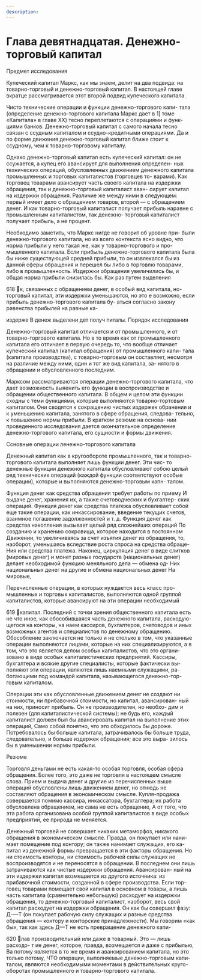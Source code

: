 ```yaml
---
description:
---
```


# Глава девятнадцатая. Денежно-торговый капитал

Предмет исследования

Купеческий капитал Маркс, как мы знаем, делит на два подвида:
на товарно-торговый и денежно-торговый капитал. В настоящей
главе вкратце рассматривается этот второй подвид купеческого
капитала.

Чисто технические операции и функции денежно-торгового капи-
тала (определение денежно-торгового капитала Маркс дает в 1] томе
«Капитала» в главе ХХ) тесно переплетаются с операциями и функ-
циями банков. Денежно-торговый капитал с самого начала тесно
связан с ссудным капиталом и ссудно-кредитными операциями.
Да и по форме движения денежно-торговый капитал ближе стоит
к ссудному, чем к товарно-торговому капиталу.

Однако денежно-торговый капитал есть купеческий капитал:
он не ссужается, а купец его авансирует для выполнения определен-
ных технических операций, обусловленных движением денежного
капитала промышленных и торговых капиталистов (торговцев то-
варами). Как торговец товарами авансирует часть своего капитала
на издержки обращения, так и денежно-торговый капиталист аван-
сирует капитал на издержки обращения. Различие же между ними
в следующем: первый имеет дело с обращением товаров, второй —
с обращением денег. И как товарно-торговый капиталист получает
прибыль наравне с промышленным капиталистом, так денежно-
торговый капиталист получает прибыль, а не процент.

Необходимо заметить, что Маркс нигде не говорит об уровне при-
были денежно-торгового капитала, но из всего контекста ясно видно,
что норма прибыли у него такая же, как у товарно-торгового и про-
мышленного капитала. Если прибыль денежно-торгового капитала
была бы ниже существующей средней прибыли, то он извлекался бы
из данной сферы обращения и перешел бы либо в торговлю товарами,
либо в промышленность. Издержки обращения увеличились бы,
и общая норма прибыли снизилась бы. Как раз путем выделения

618
к, связанных с обращением денег, в особый вид капитала,
но-торговый капитал, эти издержки уменьшаются, но это
е возможно, если прибыль денежно-торгового капитала бу-
аться согласно закону равенства прибылей на равные ка-

издерже
В денеж
выделени
дет получ
питалы.
Порядок исследования

Денежно-торговый капитал отличается и от промышленного, и
от товарно-торгового капитала. Но в то время как от промышленного
капитала его отличает в первую очередь то, что вообще отличает
купеческий капитал (капитал обращения) от промышленного капи-
тала (капитала производства), с товарно-торговым он составляет,
несмотря на различие между ними, один и тот же вид капитала, за-
нятого в обращении и обусловленного последним.

Марксом рассматриваются операции денежно-торгового капитала,
что дает возможность выяенить его функции в воспроизводстве и
обращении общественного капитала. В общем и целом эти функции
сходны с теми функциями, которые выполняются товарно-тортовым
капиталом. Они сводятся к сокращению чистых издержек обранения
и к уменьшению капитала, занятого в сфере обращения, следова-
тельно, к повышению нормы прибыли. В кратком резюме на основа-
нии проведенного исследования дается окончательное определение
денежно-торгового капитала, его сущности и формы движения.

Ссновные операции ленежно-торгового капитала

Денежный капитал как в кругообороте промышленного, так и
товарно-торгового капитала выполняет лишь функции денег. Эти чис-
то денежные функции денежного капитала обусловливают собою
целый ряд технических операций (каждой функции соответствуют
особые операции), которые и выполняются денежно-торговым капн-
талом.

Функция денег как средства обращения требует работы по приему
И выдаче денег, хранения их, а также счетоводческих и бухгалтер-
ских операций. Функция денег как средства платежа обусловливает
собой еще такие операции, как инкассирование, введение текущих
счетов, взаимное погашение задолженностей и т. д. Функция денег
как средства накопления вызывает целый ряд сложнейших операций
По созданию и хранению сокровища, которое находится в постоянном
Движении, то увеличиваясь за счет изъятия денег из обращения, то,
наоборот, уменьшаясь вследствие роста спроса на средства обраще-
Ния или средства платежа. Наконец, циркуляция денег в виде
слитков (мировых денег) и монет разных государств (национальных
денег) делает необходимой функцию меняльного дела — обмена од-
Них национальных денег на другие и обмена национальных денег
На мировые,

Перечисленные операции, в которых нуждается весь класс про-
мышленных и торговых капиталистов, выполняются одной группой
капиталистов, которые авансируют на эти операции необходимый

619
капитал. Последний с точки зрения общественного капитала есть не
что иное, как обособившаяся часть денежного капитала, расходую-
щегося на конторы, на наем кассиров, бухгалтеров, счетоводов и
иных возможных агентов и специалистов по денежному обращению.
Обособление заключается не только и не столько в том, что указанные
операции выполняются лицами, которые на них специализируются,
а в том, что это является делом особых капиталистов, что это органи-
зовано в виде особых капиталистических предприятий. Кассиры,
бухгалтера и всякие другие специалисты, которые фактически вы-
полняют эти операции, являются лишь наемными служащими, ра-
ботающими под командой капитала, называющегося денежно-тор-
говым капиталом.

Операции эти как обусловленные движением денег не создают
ни стоимости, ни прибавочной стоимости, но капитал, авансирован-
ный на них, приносит прибыль. Он не производителен, но необхо-
дим и полезен (для капиталистической системы); не будь его, каждый
капиталист должен был бы авансировать капитал на выполнение
этих операций, Само собой понятно, что это обходилось бы дороже.
Потребовалось бы болыше капитала, затрачивалось бы больше
труда, следовательно, и больше издержек обращения; все это выра-
зилось бы в уменьшении нормы прибыли.

Резюме

Торговля деньгами не есть какая-то особая торговля, особая
сфера обращения. Более того, это даже не торговля в настоящем
смысле слова. Прием и выдача денег и другие из перечисленных
выше операций обусловлены лишь движением денег, но отнюдь не
составляют обращения в экономическом смысле. Купля-продажа
совершается помимо кассира, инкассатора, бухгалтера; их работа
обусловлена обращением, но сама не есть обращение, А от того,
что эта работа организована особой группой капиталистов в виде
особых предприятий, ее природа не меняется.

Денежный торговей не совершает никаких метаморфоз, никакого
обращения в экономическом смысле. Правда, он покупает или нани-
мает помещение под контору; он также нанимает служащих, его ка-
питал из денежной формы превращается в эти факторы обращения.
Но ни стоимость конторы, ни стоимость рабочей силы служащих не
воспроизводятся и не переносятся в обращении. В последнем они
лишь затрачиваются как чистые издержки обращения. Авансирован-
ный на эти издержки капитал возмещается из другого источника: из
прибавочной стоимости, созданной в сфере производства. Если тор-
говец товарами помещает свой капитал в основном в товары, а лишь
часть капитала (сравнительно небольшую) расходует на издержки
обращения, то денежно-торговый капиталист, наоборот, весь свой
капитал расходует на издержки обращения. Он как бы совершил
фазу: Д-—Т (он покупает рабочую силу служащих и разные средства
обращения — контору и конторские принадлежности). Мы говорим
«как бы», так как здесь Д—Т не есть превращение денежного капи-

620
лав производительный или даже в товарный. Это — лишь расходо-
т ие денег, которое, правда, возмещается и даже с прибылью,
Ва потому является в то же время и авансированием капитала, но это
только потому, ЧТО операции, выполняемые денежно-торговым капи-
талом, являются необходимыми моментами в действительных круго-
оборотах промышленного и товарно-торгового капитала.
